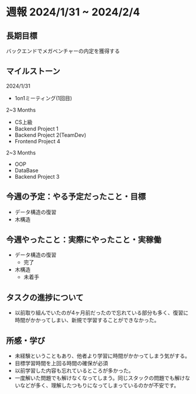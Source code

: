 # 週報 2024/1/31 ~ 2024/2/4
## 長期目標
バックエンドでメガベンチャーの内定を獲得する
## マイルストーン
2024/1/31
- 1on1ミーティング(1回目)

2~3 Months
- CS上級
- Backend Project 1
- Backend Project 2(TeamDev)
- Frontend Project 4

2~3 Months
- OOP
- DataBase
- Backend Project 3
## 今週の予定：やる予定だったこと・目標
- データ構造の復習
- 木構造
## 今週やったこと：実際にやったこと・実稼働
- データ構造の復習
  - 完了
- 木構造
  - 未着手
## タスクの進捗について
- 以前取り組んでいたのが4ヶ月前だったので忘れている部分も多く、復習に時間がかかってしまい、新規で学習することができなかった。
## 所感・学び
-  未経験ということもあり、他者より学習に時間がかかってしまう気がする。
- 目標学習時間を上回る時間の確保が必須
- 以前学習した内容も忘れているところが多かった。
- 一度解いた問題でも解けなくなってしまう。同じスタックの問題でも解けないなどが多く、理解したつもりになってしまっているのかが不安です。
